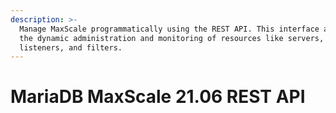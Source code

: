 ```yaml
---
description: >-
  Manage MaxScale programmatically using the REST API. This interface allows for
  the dynamic administration and monitoring of resources like servers, services,
  listeners, and filters.
---
```


# MariaDB MaxScale 21.06 REST API

